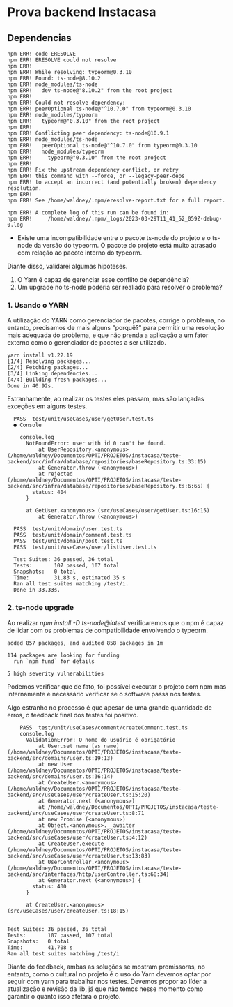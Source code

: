 # Prova backend Instacasa

## Dependencias

```log
npm ERR! code ERESOLVE
npm ERR! ERESOLVE could not resolve
npm ERR! 
npm ERR! While resolving: typeorm@0.3.10
npm ERR! Found: ts-node@8.10.2
npm ERR! node_modules/ts-node
npm ERR!   dev ts-node@"8.10.2" from the root project
npm ERR! 
npm ERR! Could not resolve dependency:
npm ERR! peerOptional ts-node@"^10.7.0" from typeorm@0.3.10
npm ERR! node_modules/typeorm
npm ERR!   typeorm@"0.3.10" from the root project
npm ERR! 
npm ERR! Conflicting peer dependency: ts-node@10.9.1
npm ERR! node_modules/ts-node
npm ERR!   peerOptional ts-node@"^10.7.0" from typeorm@0.3.10
npm ERR!   node_modules/typeorm
npm ERR!     typeorm@"0.3.10" from the root project
npm ERR! 
npm ERR! Fix the upstream dependency conflict, or retry
npm ERR! this command with --force, or --legacy-peer-deps
npm ERR! to accept an incorrect (and potentially broken) dependency resolution.
npm ERR! 
npm ERR! See /home/waldney/.npm/eresolve-report.txt for a full report.

npm ERR! A complete log of this run can be found in:
npm ERR!     /home/waldney/.npm/_logs/2023-03-29T11_41_52_059Z-debug-0.log
```

* Existe uma incompatibilidade entre o pacote ts-node do projeto e o ts-node da versão do typeorm. O pacote do projeto está muito atrasado com relação ao pacote interno do typeorm.

Diante disso, validarei algumas hipóteses.

1. O Yarn é capaz de gerenciar esse conflito de dependência?
2. Um upgrade no ts-node poderia ser realiado para resolver o problema?

### 1. Usando o YARN

A utilização do YARN como gerenciador de pacotes, corrige o problema, no entanto, precisamos de mais alguns "porquê?" para permitir uma resolução mais adequada do problema, e que não prenda a aplicação a um fator externo como o gerenciador de pacotes a ser utilizado.

```log
yarn install v1.22.19
[1/4] Resolving packages...
[2/4] Fetching packages...
[3/4] Linking dependencies...
[4/4] Building fresh packages...
Done in 40.92s.
```

Estranhamente, ao realizar os testes eles passam, mas são lançadas exceções em alguns testes.

```log
  PASS  test/unit/useCases/user/getUser.test.ts
  ● Console

    console.log
      NotFoundError: user with id 0 can't be found.
          at UserRepository.<anonymous> (/home/waldney/Documentos/OPTI/PROJETOS/instacasa/teste-backend/src/infra/database/repositories/baseRepository.ts:33:15)
          at Generator.throw (<anonymous>)
          at rejected (/home/waldney/Documentos/OPTI/PROJETOS/instacasa/teste-backend/src/infra/database/repositories/baseRepository.ts:6:65) {
        status: 404
      }

      at GetUser.<anonymous> (src/useCases/user/getUser.ts:16:15)
          at Generator.throw (<anonymous>)

  PASS  test/unit/domain/user.test.ts
  PASS  test/unit/domain/comment.test.ts
  PASS  test/unit/domain/post.test.ts
  PASS  test/unit/useCases/user/listUser.test.ts

  Test Suites: 36 passed, 36 total
  Tests:       107 passed, 107 total
  Snapshots:   0 total
  Time:        31.83 s, estimated 35 s
  Ran all test suites matching /test/i.
  Done in 33.33s.
```

### 2. ts-node upgrade

Ao realizar *npm install -D ts-node@latest* verificaremos que o npm é capaz de lidar com os problemas de compatibilidade envolvendo o typeorm.

```log
added 857 packages, and audited 858 packages in 1m

114 packages are looking for funding
  run `npm fund` for details

5 high severity vulnerabilities
```

Podemos verificar que de fato, foi possível executar o projeto com npm mas internamente é necessário verificar se o software passa nos testes.

Algo estranho no processo é que apesar de uma grande quantidade de erros, o feedback final dos testes foi positivo.

```log
    PASS  test/unit/useCases/comment/createComment.test.ts
    console.log
      ValidationError: O nome do usuário é obrigatório
          at User.set name [as name] (/home/waldney/Documentos/OPTI/PROJETOS/instacasa/teste-backend/src/domains/user.ts:19:13)
          at new User (/home/waldney/Documentos/OPTI/PROJETOS/instacasa/teste-backend/src/domains/user.ts:36:14)
          at CreateUser.<anonymous> (/home/waldney/Documentos/OPTI/PROJETOS/instacasa/teste-backend/src/useCases/user/createUser.ts:15:20)
          at Generator.next (<anonymous>)
          at /home/waldney/Documentos/OPTI/PROJETOS/instacasa/teste-backend/src/useCases/user/createUser.ts:8:71
          at new Promise (<anonymous>)
          at Object.<anonymous>.__awaiter (/home/waldney/Documentos/OPTI/PROJETOS/instacasa/teste-backend/src/useCases/user/createUser.ts:4:12)
          at CreateUser.execute (/home/waldney/Documentos/OPTI/PROJETOS/instacasa/teste-backend/src/useCases/user/createUser.ts:13:83)
          at UserController.<anonymous> (/home/waldney/Documentos/OPTI/PROJETOS/instacasa/teste-backend/src/interfaces/http/userController.ts:68:34)
          at Generator.next (<anonymous>) {
        status: 400
      }

      at CreateUser.<anonymous> (src/useCases/user/createUser.ts:18:15)


Test Suites: 36 passed, 36 total
Tests:       107 passed, 107 total
Snapshots:   0 total
Time:        41.708 s
Ran all test suites matching /test/i
```

Diante do feedback, ambas as soluções se mostram promissoras, no entanto, como o cultural no projeto é o uso do Yarn devemos optar por seguir com yarn para trabalhar nos testes. Devemos propor ao líder a atualização e revisão da lib, já que não temos nesse momento como garantir o quanto isso afetará o projeto.